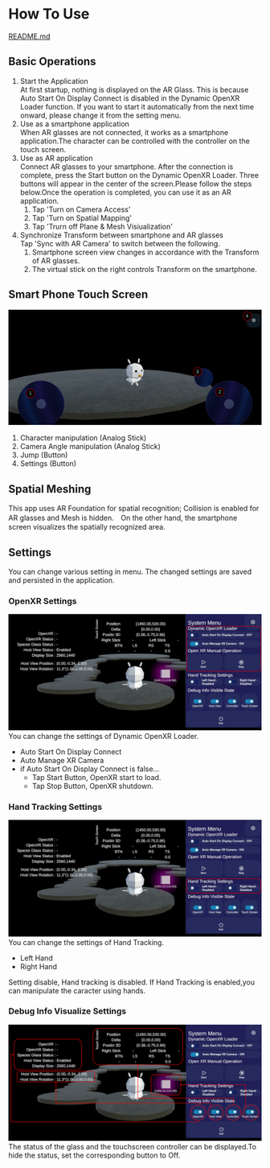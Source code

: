 # How To Use
[README.md](/README.md)

## Basic Operations

1. Start the Application<BR>At first startup, nothing is displayed on the AR Glass. This is because Auto Start On Display Connect is disabled in the Dynamic OpenXR Loader function. If you want to start it automatically from the next time onward, please change it from the setting menu.
1. Use as a smartphone application<BR>When AR glasses are not connected, it works as a smartphone application.The character can be controlled with the controller on the touch screen.
1. Use as AR application<BR>Connect AR glasses to your smartphone. After the connection is complete, press the Start button on the Dynamic OpenXR Loader. Three buttons will appear in the center of the screen.Please follow the steps below.Once the operation is completed, you can use it as an AR application.
    1. Tap 'Turn on Camera Access'
    1. Tap 'Turn on Spatial Mapping'
    1. Tap 'Trurn off Plane & Mesh Visiualization'
1. Synchronize Transform between smartphone and AR glasses<BR>Tap 'Sync with AR Camera' to switch between the following.
    1. Smartphone screen view changes in accordance with the Transform of AR glasses.
    1. The virtual stick on the right controls Transform on the smartphone.

## Smart Phone Touch Screen

![](/images/TouchScreen.png)

1. Character manipulation (Analog Stick)
1. Camera Angle manipulation (Analog Stick)
1. Jump (Button)
1. Settings (Button)

## Spatial Meshing

This app uses AR Foundation for spatial recognition; Collision is enabled for AR glasses and Mesh is hidden.　On the other hand, the smartphone screen visualizes the spatially recognized area.

## Settings

You can change various setting in menu. The changed settings are saved and persisted in the application.

### OpenXR Settings

![](/images/Settings1.png)
You can change the settings of Dynamic OpenXR Loader.

- Auto Start On Display Connect
- Auto Manage XR Camera
- if Auto Start On Display Connect is false...
  - Tap Start Button, OpenXR start to load.
  - Tap Stop Button, OpenXR shutdown. 


### Hand Tracking Settings

![](/images/Settings2.png)
You can change the settings of Hand Tracking.
- Left Hand
- Right Hand

Setting disable, Hand tracking is disabled. If Hand Tracking is enabled,you can manipulate the caracter  using hands.


### Debug Info Visualize Settings

![](/images/Settings3.png)
The status of the glass and the touchscreen controller can be displayed.To hide the status, set the corresponding button to Off.
